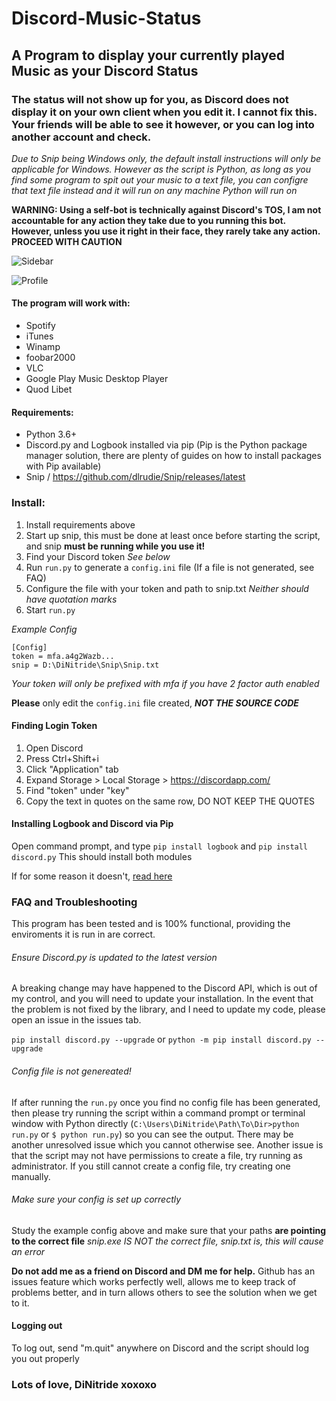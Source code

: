 # Discord-Music-Status
## A Program to display your currently played Music as your Discord Status

### The status will not show up for you, as Discord does not display it on your own client when you edit it. I cannot fix this. Your friends will be able to see it however, or you can log into another account and check.

*Due to Snip being Windows only, the default install instructions will only be applicable for Windows. However as the script is Python, as long as you find some program to spit out your music to a text file, you can configre that text file instead and it will run on any machine Python will run on*

**WARNING: Using a self-bot is technically against Discord's TOS, I am not accountable for any action they take due to you running this bot. However, unless you use it right in their face, they rarely take any action. PROCEED WITH CAUTION**

![Sidebar](http://storage.dinitride.win/sidebar_example.png)

![Profile](http://storage.dinitride.win/profile_example.png)

#### The program will work with:
- Spotify
- iTunes
- Winamp
- foobar2000
- VLC
- Google Play Music Desktop Player
- Quod Libet

#### Requirements:
- Python 3.6+
- Discord.py and Logbook installed via pip (Pip is the Python package manager solution, there are plenty of guides on how to install packages with Pip available)
- Snip / https://github.com/dlrudie/Snip/releases/latest

### Install:
1. Install requirements above
2. Start up snip, this must be done at least once before starting the script, and snip **must be running while you use it!**
3. Find your Discord token *See below*
4. Run `run.py` to generate a `config.ini` file (If a file is not generated, see FAQ)
5. Configure the file with your token and path to snip.txt *Neither should have quotation marks*
6. Start `run.py`

*Example Config*
```
[Config]
token = mfa.a4g2Wazb... 
snip = D:\DiNitride\Snip\Snip.txt
```

*Your token will only be prefixed with mfa if you have 2 factor auth enabled*

**Please** only edit the `config.ini` file created, ***NOT THE SOURCE CODE***

#### Finding Login Token
1. Open Discord
2. Press Ctrl+Shift+i
3. Click "Application" tab
4. Expand Storage > Local Storage > https://discordapp.com/
5. Find "token" under "key"
6. Copy the text in quotes on the same row, DO NOT KEEP THE QUOTES

#### Installing Logbook and Discord via Pip

Open command prompt, and type `pip install logbook` and `pip install discord.py`
This should install both modules

If for some reason it doesn't, [read here](https://packaging.python.org/tutorials/installing-packages/)

### FAQ and Troubleshooting
This program has been tested and is 100% functional, providing the enviroments it is run in are correct.

###### Ensure Discord.py is updated to the latest version
A breaking change may have happened to the Discord API, which is out of my control, and you will need to update your installation. In the event that the problem is not fixed by the library, and I need to update my code, please open an issue in the issues tab.

`pip install discord.py --upgrade`
or
`python -m pip install discord.py --upgrade`

###### Config file is not genereated!
If after running the `run.py` once you find no config file has been generated, then please try running the script within a command prompt or terminal window with Python directly (`C:\Users\DiNitride\Path\To\Dir>python run.py` or `$ python run.py`) so you can see the output. There may be another unresolved issue which you cannot otherwise see. Another issue is that the script may not have permissions to create a file, try running as administrator. If you still cannot create a config file, try creating one manually.

###### Make sure your config is set up correctly
Study the example config above and make sure that your paths **are pointing to the correct file**
*snip.exe IS NOT the correct file, snip.txt is, this will cause an error*

**Do not add me as a friend on Discord and DM me for help.**
Github has an issues feature which works perfectly well, allows me to keep track of problems better, and in turn allows others to see the solution when we get to it.

#### Logging out
To log out, send "m.quit" anywhere on Discord and the script should log you out properly


### Lots of love, DiNitride xoxoxo
